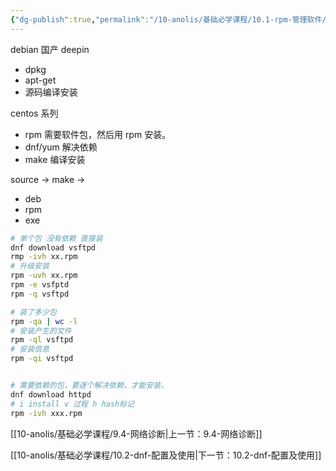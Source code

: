 ```yaml
---
{"dg-publish":true,"permalink":"/10-anolis/基础必学课程/10.1-rpm-管理软件/","dgPassFrontmatter":true}
---
```



debian 国产 deepin  
- dpkg 
- apt-get  
- 源码编译安装

centos 系列 
- rpm 需要软件包，然后用 rpm 安装。
- dnf/yum 解决依赖 
- make 编译安装

 source -> make -> 
 - deb
 - rpm 
 - exe 


```bash
# 单个包 没有依赖 直接装
dnf download vsftpd
rmp -ivh xx.rpm
# 升级安装
rpm -uvh xx.rpm 
rpm -e vsfptd
rpm -q vsftpd

# 装了多少包 
rpm -qa | wc -l
# 安装产生的文件 
rpm -ql vsftpd
# 安装信息 
rpm -qi vsftpd


# 需要依赖的包，要逐个解决依赖，才能安装。
dnf download httpd
# i install v 过程 h hash标记
rpm -ivh xxx.rpm

```

[[10-anolis/基础必学课程/9.4-网络诊断\|上一节：9.4-网络诊断]]

[[10-anolis/基础必学课程/10.2-dnf-配置及使用\|下一节：10.2-dnf-配置及使用]]